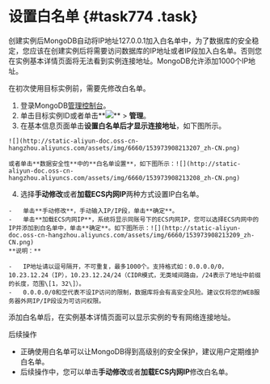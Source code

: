 # 设置白名单 {#task774 .task}

创建实例后MongoDB自动将IP地址127.0.0.1加入白名单中，为了数据库的安全稳定，您应该在创建实例后将需要访问数据库的IP地址或者IP段加入白名单。否则您在实例基本详情页面将无法看到实例连接地址。MongoDB允许添加1000个IP地址。

在初次使用目标实例前，需要先修改白名单。

1.   登录MongoDB[管理控制台](https://mongodb.console.aliyun.com/)。 
2.  单击目标实例ID或者单击**![](http://static-aliyun-doc.oss-cn-hangzhou.aliyuncs.com/assets/img/6660/153973908213206_zh-CN.png)** \> **管理**。 
3.   在基本信息页面单击**设置白名单后才显示连接地址**，如下图所示。 

    ![](http://static-aliyun-doc.oss-cn-hangzhou.aliyuncs.com/assets/img/6660/153973908213207_zh-CN.png)

    或者单击**数据安全性**中的**白名单设置**，如下图所示：![](http://static-aliyun-doc.oss-cn-hangzhou.aliyuncs.com/assets/img/6660/153973908213208_zh-CN.png)

4.   选择**手动修改**或者**加载ECS内网IP**两种方式设置IP白名单。 

    -   单击**手动修改**，手动输入IP/IP段，单击**确定**。
    -   单击**加载ECS内网IP**，系统将显示同账号下的ECS内网IP，您可以选择ECS内网中的IP并添加到白名单中，单击**确定**。如下图所示：![](http://static-aliyun-doc.oss-cn-hangzhou.aliyuncs.com/assets/img/6660/153973908213209_zh-CN.png)
    **说明：** 

    -   IP地址请以逗号隔开，不可重复，最多1000个。支持格式如：0.0.0.0/0，10.23.12.24（IP），10.23.12.24/24（CIDR模式，无类域间路由，/24表示了地址中前缀的长度，范围\[1，32\]）。
    -   0.0.0.0/0和空代表不设IP访问的限制，数据库将会有高安全风险。建议仅将您的WEB服务器外网IP/IP段设为可访问权限。


添加白名单后，在实例基本详情页面可以显示实例的专有网络连接地址。

后续操作

-   正确使用白名单可以让MongoDB得到高级别的安全保护，建议用户定期维护白名单。
-   后续操作中，您可以单击**手动修改**或者**加载ECS内网IP**修改白名单。

